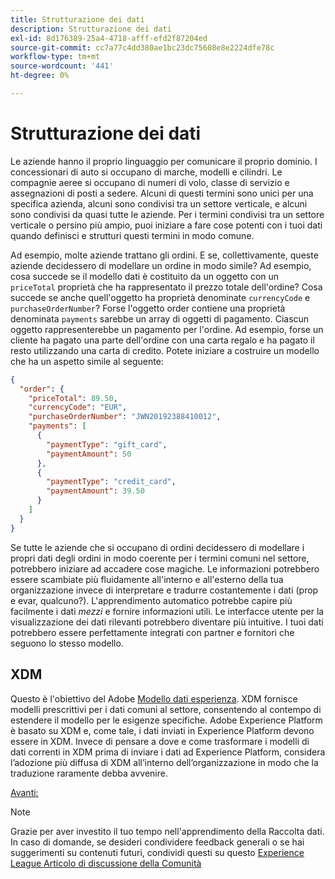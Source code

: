 ```yaml
---
title: Strutturazione dei dati
description: Strutturazione dei dati
exl-id: 8d176389-25a4-4718-afff-efd2f87204ed
source-git-commit: cc7a77c4dd380ae1bc23dc75608e8e2224dfe78c
workflow-type: tm+mt
source-wordcount: '441'
ht-degree: 0%

---
```


# Strutturazione dei dati

Le aziende hanno il proprio linguaggio per comunicare il proprio dominio. I concessionari di auto si occupano di marche, modelli e cilindri. Le compagnie aeree si occupano di numeri di volo, classe di servizio e assegnazioni di posti a sedere. Alcuni di questi termini sono unici per una specifica azienda, alcuni sono condivisi tra un settore verticale, e alcuni sono condivisi da quasi tutte le aziende. Per i termini condivisi tra un settore verticale o persino più ampio, puoi iniziare a fare cose potenti con i tuoi dati quando definisci e strutturi questi termini in modo comune.

Ad esempio, molte aziende trattano gli ordini. E se, collettivamente, queste aziende decidessero di modellare un ordine in modo simile? Ad esempio, cosa succede se il modello dati è costituito da un oggetto con un `priceTotal` proprietà che ha rappresentato il prezzo totale dell&#39;ordine? Cosa succede se anche quell&#39;oggetto ha proprietà denominate `currencyCode` e `purchaseOrderNumber`? Forse l&#39;oggetto order contiene una proprietà denominata `payments` sarebbe un array di oggetti di pagamento. Ciascun oggetto rappresenterebbe un pagamento per l&#39;ordine. Ad esempio, forse un cliente ha pagato una parte dell&#39;ordine con una carta regalo e ha pagato il resto utilizzando una carta di credito. Potete iniziare a costruire un modello che ha un aspetto simile al seguente:

```json
{
  "order": {
    "priceTotal": 89.50,
    "currencyCode": "EUR",
    "purchaseOrderNumber": "JWN20192388410012",
    "payments": [
      {
        "paymentType": "gift_card",
        "paymentAmount": 50
      },
      {
        "paymentType": "credit_card",
        "paymentAmount": 39.50
      }
    ]
  }
}
```

Se tutte le aziende che si occupano di ordini decidessero di modellare i propri dati degli ordini in modo coerente per i termini comuni nel settore, potrebbero iniziare ad accadere cose magiche. Le informazioni potrebbero essere scambiate più fluidamente all&#39;interno e all&#39;esterno della tua organizzazione invece di interpretare e tradurre costantemente i dati (prop e evar, qualcuno?). L&#39;apprendimento automatico potrebbe capire più facilmente i dati _mezzi_ e fornire informazioni utili. Le interfacce utente per la visualizzazione dei dati rilevanti potrebbero diventare più intuitive. I tuoi dati potrebbero essere perfettamente integrati con partner e fornitori che seguono lo stesso modello.

## XDM

Questo è l&#39;obiettivo del Adobe [Modello dati esperienza](https://business.adobe.com/products/experience-platform/experience-data-model.html). XDM fornisce modelli prescrittivi per i dati comuni al settore, consentendo al contempo di estendere il modello per le esigenze specifiche. Adobe Experience Platform è basato su XDM e, come tale, i dati inviati in Experience Platform devono essere in XDM. Invece di pensare a dove e come trasformare i modelli di dati correnti in XDM prima di inviare i dati ad Experience Platform, considera l’adozione più diffusa di XDM all’interno dell’organizzazione in modo che la traduzione raramente debba avvenire.

[Avanti: ](configure-the-server/create-a-schema.md)

>[!NOTE]
>
>Grazie per aver investito il tuo tempo nell&#39;apprendimento della Raccolta dati. In caso di domande, se desideri condividere feedback generali o se hai suggerimenti su contenuti futuri, condividi questi su questo [Experience League Articolo di discussione della Comunità](https://experienceleaguecommunities.adobe.com/t5/adobe-experience-platform-launch/tutorial-discussion-use-adobe-experience-platform-data/m-p/543877)
